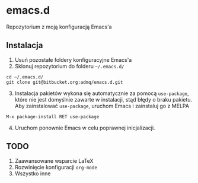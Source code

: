 # emacs.d

Repozytorium z moją konfiguracją Emacs'a 

## Instalacja

1. Usuń pozostałe foldery konfiguracyjne Emacs'a
2. Sklonuj repozytorium do folderu `~/.emacs.d/`
```
cd ~/.emacs.d/
git clone git@bitbucket.org:admq/emacs.d.git
```
3. Instalacja pakietów wykona się automatycznie za pomocą `use-package`, które nie jest domyślnie zawarte w instalacji, stąd błędy o braku pakietu. Aby zainstalować `use-package`, uruchom Emacs i zainstaluj go z MELPA
```
M-x package-install RET use-package
```
4. Uruchom ponownie Emacs w celu poprawnej inicjalizacji.

## TODO

1. Zaawansowane wsparcie LaTeX
2. Rozwinięcie konfiguracji `org-mode`
3. Wszystko inne
